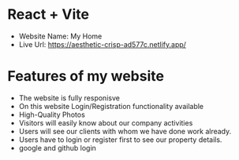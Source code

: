 # React + Vite
+ Website Name: My Home
+ Live Url: https://aesthetic-crisp-ad577c.netlify.app/

# Features of my website
+ The website is fully responisve
+ On this website Login/Registration functionality available
+ High-Quality Photos
+ Visitors will easily know about our company activities
+ Users will see our clients with whom we have done work already.
+ Users have to login or register first to see our property details.
+ google and github login
